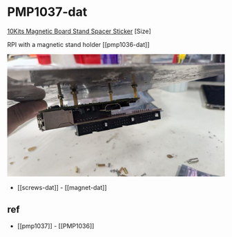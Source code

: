 
# PMP1037-dat

[10Kits Magnetic Board Stand Spacer Sticker](https://www.electrodragon.com/product/5kits-magnetic-board-stand-spacer-sticker-size/) [Size]




RPI with a magnetic stand holder [[pmp1036-dat]]

![](2024-10-28-18-54-02.png)



- [[screws-dat]] - [[magnet-dat]]


## ref 

- [[pmp1037]] - [[PMP1036]]